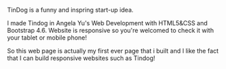 TinDog is a funny and inspring start-up idea.


I made Tindog in Angela Yu's Web Development with HTML5&CSS and Bootstrap 4.6.
Website is responsive so you're welcomed to check it with your tablet or mobile phone!

So this web page is actually my first ever page that i built and I like the fact that I can build responsive websites such as Tindog!
